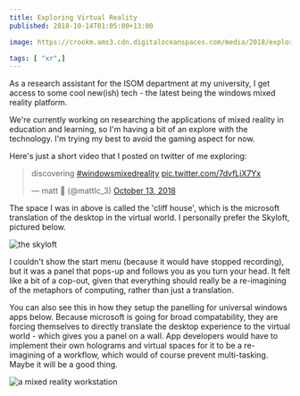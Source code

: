 ```yaml
---
title: Exploring Virtual Reality
published: 2018-10-14T01:05:00+13:00

image: https://crookm.ams3.cdn.digitaloceanspaces.com/media/2018/exploring-virtual-reality-8205194c-f63a-432f-8beb-e10b2c46a279.jpg

tags: [ "xr",]
---
```


As a research assistant for the ISOM department at my university, I get access to some cool new(ish) tech - the latest being the windows mixed reality platform.

We're currently working on researching the applications of mixed reality in education and learning, so I'm having a bit of an explore with the technology. I'm trying my best to avoid the gaming aspect for now.

Here's just a short video that I posted on twitter of me exploring:
<blockquote class="twitter-tweet" data-lang="en"><p lang="en" dir="ltr">discovering <a href="https://twitter.com/hashtag/windowsmixedreality?src=hash&amp;ref_src=twsrc%5Etfw">#windowsmixedreality</a> <a href="https://t.co/7dvfLjX7Yx">pic.twitter.com/7dvfLjX7Yx</a></p>&mdash; matt 🥑 (@mattlc_3) <a href="https://twitter.com/mattlc_3/status/1051079811559378944?ref_src=twsrc%5Etfw">October 13, 2018</a></blockquote>
<script async src="https://platform.twitter.com/widgets.js" charset="utf-8"></script>

The space I was in above is called the 'cliff house', which is the microsoft translation of the desktop in the virtual world. I personally prefer the Skyloft, pictured below.

![the skyloft](https://crookm.ams3.cdn.digitaloceanspaces.com/media/2018/exploring-virtual-reality-8205194c-f63a-432f-8beb-e10b2c46a279.jpg)

I couldn't show the start menu (because it would have stopped recording), but it was a panel that pops-up and follows you as you turn your head. It felt like a bit of a cop-out, given that everything should really be a re-imagining of the metaphors of computing, rather than just a translation.

You can also see this in how they setup the panelling for universal windows apps below. Because microsoft is going for broad compatability, they are forcing themselves to directly translate the desktop experience to the virtual world - which gives you a panel on a wall. App developers would have to implement their own holograms and virtual spaces for it to be a re-imagining of a workflow, which would of course prevent multi-tasking. Maybe it will be a good thing.

![a mixed reality workstation](https://crookm.ams3.cdn.digitaloceanspaces.com/media/2018/exploring-virtual-reality-1155515f-98a4-4999-8327-fb826f0d33d5.jpg)
